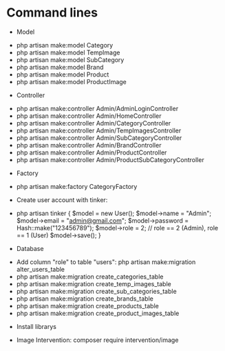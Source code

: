 # Command lines #
- Model
+ php artisan make:model Category
+ php artisan make:model TempImage
+ php artisan make:model SubCategory
+ php artisan make:model Brand
+ php artisan make:model Product
+ php artisan make:model ProductImage

- Controller
+ php artisan make:controller Admin/AdminLoginController
+ php artisan make:controller Admin/HomeController
+ php artisan make:controller Admin/CategoryController
+ php artisan make:controller Admin/TempImagesController
+ php artisan make:controller Admin/SubCategoryController
+ php artisan make:controller Admin/BrandController
+ php artisan make:controller Admin/ProductController
+ php artisan make:controller Admin/ProductSubCategoryController

- Factory
+ php artisan make:factory CategoryFactory

- Create user account with tinker:
+ php artisan tinker
{
    $model = new User();
    $model->name = "Admin";
    $model->email = "admin@gmail.com";
    $model->password = Hash::make("123456789");
    $model->role = 2; // role == 2 (Admin), role == 1 (User)
    $model->save();
}

- Database
+ Add column "role" to table "users": php artisan make:migration alter_users_table
+ php artisan make:migration create_categories_table
+ php artisan make:migration create_temp_images_table
+ php artisan make:migration create_sub_categories_table
+ php artisan make:migration create_brands_table
+ php artisan make:migration create_products_table
+ php artisan make:migration create_product_images_table

- Install librarys
+ Image Intervention: composer require intervention/image